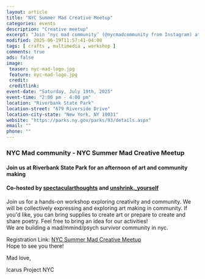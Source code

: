 ```yaml
---
layout: article
title: "NYC Summer Mad Creative Meetup"
categories: events
description: "Creative meetup"  
excerpt: "Join ‘nyc mad community’ (@nycmadcommunity from Instagram) at Riverbank State Park on July 19th, 2025 for an afternoon of art expression or exploration in community"
modified: 2025-06-19T11:57:41-04:00
tags: [ crafts , multimedia , workshop ]
comments: true
ads: false
image:
 teaser: nyc-mad-logo.jpg
 feature: nyc-mad-logo.jpg
 credit:
 creditlink:
event-date: "Saturday, July 19th, 2025"
event-time: "2:00 pm - 4:00 pm"
location: "Riverbank State Park"
location-street: "679 Riverside Drive"
location-city-state: "New York, NY 10031" 
website: "https://parks.ny.gov/parks/93/details.aspx" 
email: "" 
phone: ""
---  
```

### NYC Mad community - NYC Summer Mad Creative Meetup

#### Join us at Riverbank State Park for an afternoon of art and community making  
#### Co-hosted by [spectacularthoughts](https://www.instagram.com/spectacularthoughts/) and [unshrink._yourself](https://www.instagram.com/unshrink._yourself/)  
Join us for a hands-on workshop exploring creativity and community. We will be collectively expressing and exploring art making in community. If you'd like, you can bring supplies to create art or prepare to create and share poetry. Feel free to bring an idea for our activities!  
We are building a mad/mmind/psych survivor community in nyc.

Registration Link: [NYC Summer Mad Creative Meetup](https://docs.google.com/forms/d/e/1FAIpQLSd-jm30oiTWcuCZn3hDZ7948fnBuU0JBMvpwBMSsM4F8x_pKA/viewform)  
Hope to see you there!

Mad love,

Icarus Project NYC  
